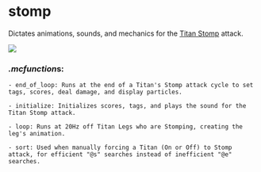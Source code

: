 # stomp
Dictates animations, sounds, and mechanics for the [Titan Stomp](https://www.youtube.com/watch?v=s0IU_tPTEZc) attack.

![](https://media.giphy.com/media/26Ff86aEGdd1b4xCo/giphy.gif)

### *.mcfunction*s:
    - end_of_loop: Runs at the end of a Titan's Stomp attack cycle to set tags, scores, deal damage, and display particles.
    
    - initialize: Initializes scores, tags, and plays the sound for the Titan Stomp attack.
    
    - loop: Runs at 20Hz off Titan Legs who are Stomping, creating the leg's animation.
    
    - sort: Used when manually forcing a Titan (On or Off) to Stomp attack, for efficient "@s" searches instead of inefficient "@e" searches.
